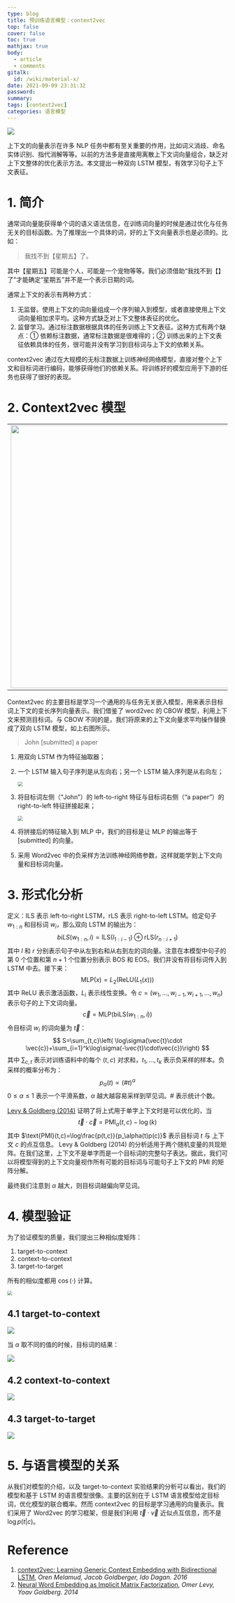 ```yaml
---
type: blog
title: 预训练语言模型：context2vec
top: false
cover: false
toc: true
mathjax: true
body:
  - article
  - comments
gitalk:
  id: /wiki/material-x/
date: 2021-09-09 23:31:32
password:
summary:
tags: [context2vec]
categories: 语言模型
---
```


![](https://cdn.jsdelivr.net/gh/rogerspy/blog-imgs/blog-imgs/20210909234144.png)

上下文的向量表示在许多 NLP 任务中都有至关重要的作用，比如词义消歧、命名实体识别、指代消解等等。以前的方法多是直接用离散上下文词向量组合，缺乏对上下文整体的优化表示方法。本文提出一种双向 LSTM 模型，有效学习句子上下文表征。

<!--more-->

# 1. 简介

通常词向量能获得单个词的语义语法信息，在训练词向量的时候是通过优化与任务无关的目标函数。为了推理出一个具体的词，好的上下文向量表示也是必须的。比如：

> 我找不到【星期五】了。

其中【星期五】可能是个人，可能是一个宠物等等。我们必须借助“我找不到【】了”才能确定“星期五”并不是一个表示日期的词。

通常上下文的表示有两种方式：

1. 无监督。使用上下文的词向量组成一个序列输入到模型，或者直接使用上下文词向量相加求平均。这种方式缺乏对上下文整体表征的优化。
2. 监督学习。通过标注数据根据具体的任务训练上下文表征。这种方式有两个缺点：① 依赖标注数据，通常标注数据是很难得的；② 训练出来的上下文表征依赖具体的任务，很可能并没有学习到目标词与上下文的依赖关系。

context2vec 通过在大规模的无标注数据上训练神经网络模型，直接对整个上下文和目标词进行编码，能够获得他们的依赖关系。将训练好的模型应用于下游的任务也获得了很好的表现。

# 2. Context2vec 模型

<table><tr>
    <td><img width='600' src='https://cdn.jsdelivr.net/gh/rogerspy/blog-imgs/blog-imgs/20210910000919.png'></td>
    <td><img width='600' src='https://cdn.jsdelivr.net/gh/rogerspy/blog-imgs/blog-imgs/20210910000943.png'></td>
</tr></table>            

Context2vec 的主要目标是学习一个通用的与任务无关嵌入模型，用来表示目标词上下文的变长序列向量表示。我们借鉴了 word2vec 的 CBOW 模型，利用上下文来预测目标词。与 CBOW 不同的是，我们将原来的上下文向量求平均操作替换成了双向 LSTM 模型，如上右图所示。

> John [submitted] a paper

1. 用双向 LSTM 作为特征抽取器；

2. 一个 LSTM 输入句子序列是从左向右；另一个 LSTM 输入序列是从右向左；

   <img src="https://cdn.jsdelivr.net/gh/rogerspy/blog-imgs/blog-imgs/20210911121347.png" style="zoom:67%;" />

3. 将目标词左侧（“John”）的 left-to-right 特征与目标词右侧（“a paper”）的 right-to-left 特征拼接起来；

   <img src="https://cdn.jsdelivr.net/gh/rogerspy/blog-imgs/blog-imgs/20210911122227.png" style="zoom:67%;" />

4. 将拼接后的特征输入到 MLP 中，我们的目标是让 MLP 的输出等于 [submitted] 的向量。

5. 采用 Word2vec 中的负采样方法训练神经网络参数，这样就能学到上下文向量和目标词向量。

# 3. 形式化分析

定义：lLS 表示 left-to-right LSTM，rLS 表示 right-to-left LSTM。给定句子 $w_{1:n}$ 和目标词 $w_i$，那么双向 LSTM 的输出为：
$$
biLS(w_{1:n}, i)=\text{lLS}(l_{1:i-1})\oplus\text{rLS}(r_{n:i+1})
$$
其中 $l$ 和 $r$ 分别表示句子中从左到右和从右到左的词向量。注意在本模型中句子的第 $0$ 个位置和第 $n+1$ 个位置分别表示 $\text{BOS}$ 和 $\text{EOS}$。我们并没有将目标词传入到 LSTM 中去。接下来：
$$
\text{MLP}(x) = L_2(\text{ReLU}(L_1(x)))
$$
其中 $\text{ReLU}$ 表示激活函数，$L_i$  表示线性变换。令 $c=(w_1, ..., w_{i-1}, w_{i+1}, ..., w_n)$ 表示句子的上下文词向量。
$$
\vec{c}=\text{MLP}(\text{biLS}(w_{1:n}, i))
$$
令目标词 $w_i$ 的词向量为 $\vec{t}$：
$$
S=\sum_{t,c}\left( \log\sigma(\vec{t}\cdot \vec{c})+\sum_{i=1}^k\log\sigma(-\vec{t}\cdot\vec{c})\right)
$$
其中 $\sum_{c,t}$ 表示对训练语料中的每个 $(t,c)$  对求和，$t_1, ..., t_k$ 表示负采样的样本。负采样的概率分布为：
$$
p_\alpha(t) \propto (\#t)^\alpha
$$
$0\le\alpha\le1$ 表示一个平滑系数，$\alpha$ 越大越容易采样到罕见词。$\#$ 表示统计个数。

[Levy & Goldberg (2014)](https://proceedings.neurips.cc/paper/2014/file/feab05aa91085b7a8012516bc3533958-Paper.pdf) 证明了将上式用于单字上下文时是可以优化的，当
$$
\vec{t}\cdot\vec{c}=\text{PMI}_\alpha(t,c)-\log(k)
$$
其中 $\text{PMI}(t,c)=\log\frac{p(t,c)}{p_\alpha(t)p(c)}$ 表示目标词 $t$ 与 上下文 $c$ 的点互信息。 Levy & Goldberg (2014) 的分析适用于两个随机变量的共现矩阵。在我们这里，上下文不是单字而是一个目标词的完整句子表达。据此，我们可以将模型得到的上下文向量视作所有可能的目标词与可能句子上下文的 $\text{PMI}$ 的矩阵分解。

最终我们注意到 $\alpha$ 越大，则目标词越偏向罕见词。

# 4. 模型验证

为了验证模型的质量，我们提出三种相似度矩阵：

1. target-to-context
2. context-to-context
3. target-to-target

所有的相似度都用 $\cos(\cdot)$ 计算。

<img src="https://cdn.jsdelivr.net/gh/rogerspy/blog-imgs/blog-imgs/20210911134102.png" style="zoom:67%;" />

## 4.1 target-to-context

![](https://cdn.jsdelivr.net/gh/rogerspy/blog-imgs/blog-imgs/20210911134426.png)

当 $\alpha$ 取不同的值的时候，目标词的结果：

![](https://cdn.jsdelivr.net/gh/rogerspy/blog-imgs/blog-imgs/20210911134541.png)

## 4.2 context-to-context

![](https://cdn.jsdelivr.net/gh/rogerspy/blog-imgs/blog-imgs/20210911134650.png)

## 4.3 target-to-target

![](https://cdn.jsdelivr.net/gh/rogerspy/blog-imgs/blog-imgs/20210911134743.png)

# 5. 与语言模型的关系

从我们对模型的介绍，以及 target-to-context 实验结果的分析可以看出，我们的模型和基于 LSTM 的语言模型很像。主要的区别在于 LSTM 语言模型给定目标词，优化模型的联合概率。然而 context2vec 的目标是学习通用的向量表示。我们采用了 Word2vec 的学习框架，但是我们利用 $\vec{t}\cdot\vec{v}$ 近似点互信息，而不是 $\log p(t|c)$。

# Reference

1. [context2vec: Learning Generic Context Embedding with Bidirectional LSTM](https://aclanthology.org/K16-1006.pdf), *Oren Melamud, Jacob Goldberger, Ido Dagan. 2016*
2. [Neural Word Embedding as Implicit Matrix Factorization](https://proceedings.neurips.cc/paper/2014/file/feab05aa91085b7a8012516bc3533958-Paper.pdf), *Omer Levy, Yoav Goldberg. 2014* 

